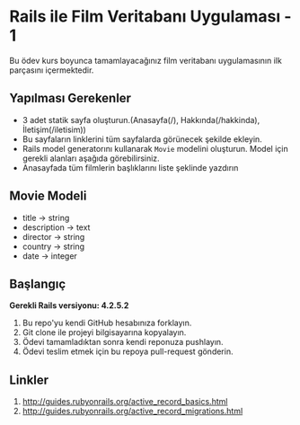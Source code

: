 # Rails ile Film Veritabanı Uygulaması - 1

Bu ödev kurs boyunca tamamlayacağınız film veritabanı uygulamasının ilk parçasını içermektedir.

## Yapılması Gerekenler

* 3 adet statik sayfa oluşturun.(Anasayfa(/), Hakkında(/hakkinda), İletişim(/iletisim))
* Bu sayfaların linklerini tüm sayfalarda görünecek şekilde ekleyin.
* Rails model generatorını kullanarak `Movie` modelini oluşturun. Model için gerekli alanları aşağıda görebilirsiniz.
* Anasayfada tüm filmlerin başlıklarını liste şeklinde yazdırın

## Movie Modeli

* title -> string
* description -> text
* director -> string
* country -> string
* date -> integer

## Başlangıç

**Gerekli Rails versiyonu: 4.2.5.2**

1. Bu repo'yu kendi GitHub hesabınıza forklayın.
2. Git clone ile projeyi bilgisayarına kopyalayın.
3. Ödevi tamamladıktan sonra kendi reponuza pushlayın.
4. Ödevi teslim etmek için bu repoya pull-request gönderin.



## Linkler

1. http://guides.rubyonrails.org/active_record_basics.html
2. http://guides.rubyonrails.org/active_record_migrations.html

